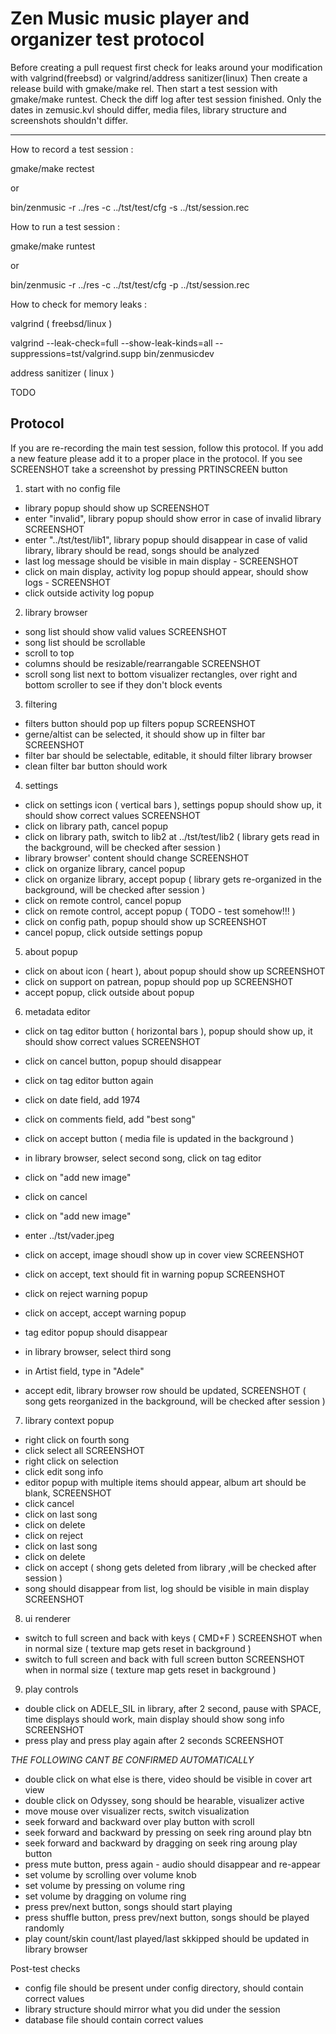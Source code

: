 # Zen Music music player and organizer test protocol

Before creating a pull request first check for leaks around your modification with valgrind(freebsd) or valgrind/address sanitizer(linux)
Then create a release build with gmake/make rel.
Then start a test session with gmake/make runtest.
Check the diff log after test session finished. Only the dates in zemusic.kvl should differ, media files, library structure and screenshots shouldn't differ.

---

How to record a test session :

gmake/make rectest

or

bin/zenmusic -r ../res -c ../tst/test/cfg -s ../tst/session.rec  

How to run a test session :

gmake/make runtest

or

bin/zenmusic -r ../res -c ../tst/test/cfg -p ../tst/session.rec  

How to check for memory leaks :

valgrind ( freebsd/linux )

valgrind --leak-check=full --show-leak-kinds=all --suppressions=tst/valgrind.supp bin/zenmusicdev

address sanitizer ( linux )

TODO

## Protocol

If you are re-recording the main test session, follow this protocol.
If you add a new feature please add it to a proper place in the protocol.
If you see SCREENSHOT take a screenshot by pressing PRTINSCREEN button

1. start with no config file

 - library popup should show up SCREENSHOT
 - enter "invalid", library popup should show error in case of invalid library SCREENSHOT
 - enter "../tst/test/lib1", library popup should disappear in case of valid library, library should be read, songs should be analyzed
 - last log message should be visible in main display - SCREENSHOT
 - click on main display, activity log popup should appear, should show logs - SCREENSHOT
 - click outside activity log popup

2. library browser

 - song list should show valid values SCREENSHOT
 - song list should be scrollable
 - scroll to top
 - columns should be resizable/rearrangable SCREENSHOT
 - scroll song list next to bottom visualizer rectangles, over right and bottom scroller to see if they don't block events

3. filtering

 - filters button should pop up filters popup SCREENSHOT
 - gerne/altist can be selected, it should show up in filter bar SCREENSHOT
 - filter bar should be selectable, editable, it should filter library browser
 - clean filter bar button should work

4. settings

 - click on settings icon ( vertical bars ), settings popup should show up, it should show correct values SCREENSHOT
 - click on library path, cancel popup
 - click on library path, switch to lib2 at ../tst/test/lib2 ( library gets read in the background, will be checked after session )
 - library browser' content should change SCREENSHOT
 - click on organize library, cancel popup
 - click on organize library, accept popup ( library gets re-organized in the background, will be checked after session )
 - click on remote control, cancel popup
 - click on remote control, accept popup ( TODO - test somehow!!! )
 - click on config path, popup should show up SCREENSHOT
 - cancel popup, click outside settings popup

5. about popup

 - click on about icon ( heart ), about popup should show up SCREENSHOT
 - click on support on patrean, popup should pop up SCREENSHOT
 - accept popup, click outside about popup

6. metadata editor

 - click on tag editor button ( horizontal bars ), popup should show up, it should show correct values SCREENSHOT
 - click on cancel button, popup should disappear
 - click on tag editor button again
 - click on date field, add 1974
 - click on comments field, add "best song"
 - click on accept button ( media file is updated in the background )

- in library browser, select second song, click on tag editor
 - click on "add new image"
 - click on cancel
 - click on "add new image"
 - enter ../tst/vader.jpeg
 - click on accept, image shoudl show up in cover view SCREENSHOT
 - click on accept, text should fit in warning popup SCREENSHOT
 - click on reject warning popup
 - click on accept, accept warning popup
 - tag editor popup should disappear

 - in library browser, select third song
 - in Artist field, type in "Adele"
 - accept edit, library browser row should be updated, SCREENSHOT ( song gets reorganized in the background, will be checked after session )

7. library context popup

 - right click on fourth song
 - click select all SCREENSHOT
 - right click on selection
 - click edit song info
 - editor popup with multiple items should appear, album art should be blank, SCREENSHOT
 - click cancel
 - click on last song
 - click on delete
 - click on reject
 - click on last song
 - click on delete
 - click on accept ( shong gets deleted from library ,will be checked after session )
 - song should disappear from list, log should be visible in main display SCREENSHOT

8. ui renderer

 - switch to full screen and back with keys ( CMD+F ) SCREENSHOT when in normal size ( texture map gets reset in background )
 - switch to full screen and back with full screen button SCREENSHOT when in normal size ( texture map gets reset in background )

9. play controls

 - double click on ADELE_SIL in library, after 2 second, pause with SPACE, time displays should work, main display should show song info SCREENSHOT
 - press play and press play again after 2 seconds SCREENSHOT

 *THE FOLLOWING CANT BE CONFIRMED AUTOMATICALLY*

 - double click on what else is there, video should be visible in cover art view
 - double click on Odyssey, song should be hearable, visualizer active
 - move mouse over visualizer rects, switch visualization
 - seek forward and backward over play button with scroll
 - seek forward and backward by pressing on seek ring around play btn
 - seek forward and backward by dragging on seek ring aroung play button
 - press mute button, press again - audio should disappear and re-appear
 - set volume by scrolling over volume knob
 - set volume by pressing on volume ring
 - set volume by dragging on volume ring
 - press prev/next button, songs should start playing
 - press shuffle button, press prev/next button, songs should be played randomly
 - play count/skin count/last played/last skkipped should be updated in library browser

Post-test checks

 - config file should be present under config directory, should contain correct values
 - library structure should mirror what you did under the session
 - database file should contain correct values